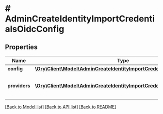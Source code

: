 # # AdminCreateIdentityImportCredentialsOidcConfig

## Properties

Name | Type | Description | Notes
------------ | ------------- | ------------- | -------------
**config** | [**\Ory\Client\Model\AdminCreateIdentityImportCredentialsPasswordConfig**](AdminCreateIdentityImportCredentialsPasswordConfig.md) |  | [optional]
**providers** | [**\Ory\Client\Model\AdminCreateIdentityImportCredentialsOidcProvider[]**](AdminCreateIdentityImportCredentialsOidcProvider.md) | A list of OpenID Connect Providers | [optional]

[[Back to Model list]](../../README.md#models) [[Back to API list]](../../README.md#endpoints) [[Back to README]](../../README.md)
